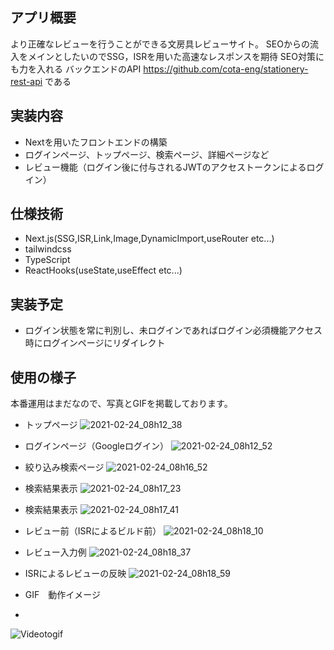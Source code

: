 ## アプリ概要

より正確なレビューを行うことができる文房具レビューサイト。
SEOからの流入をメインとしたいのでSSG，ISRを用いた高速なレスポンスを期待
SEO対策にも力を入れる
バックエンドのAPI
https://github.com/cota-eng/stationery-rest-api
である

## 実装内容

- Nextを用いたフロントエンドの構築
- ログインページ、トップページ、検索ページ、詳細ページなど
- レビュー機能（ログイン後に付与されるJWTのアクセストークンによるログイン）


## 仕様技術

- Next.js(SSG,ISR,Link,Image,DynamicImport,useRouter etc...)
- tailwindcss
- TypeScript
- ReactHooks(useState,useEffect etc...)

## 実装予定

- ログイン状態を常に判別し、未ログインであればログイン必須機能アクセス時にログインページにリダイレクト

## 使用の様子
本番運用はまだなので、写真とGIFを掲載しております。


- トップページ
![2021-02-24_08h12_38](https://user-images.githubusercontent.com/65804288/108921127-39562780-7679-11eb-837c-5db46d2ae3bc.png)
- ログインページ（Googleログイン）
![2021-02-24_08h12_52](https://user-images.githubusercontent.com/65804288/108921130-39562780-7679-11eb-80c8-571780310d46.png)
- 絞り込み検索ページ
![2021-02-24_08h16_52](https://user-images.githubusercontent.com/65804288/108921131-39eebe00-7679-11eb-9ade-99ff989a3987.png)
- 検索結果表示
![2021-02-24_08h17_23](https://user-images.githubusercontent.com/65804288/108921134-39eebe00-7679-11eb-8625-975b280715ea.png)
- 検索結果表示
![2021-02-24_08h17_41](https://user-images.githubusercontent.com/65804288/108921135-3a875480-7679-11eb-8c42-532b1fe69751.png)
- レビュー前（ISRによるビルド前）
![2021-02-24_08h18_10](https://user-images.githubusercontent.com/65804288/108921138-3b1feb00-7679-11eb-9a38-5b9b1364ec65.png)

- レビュー入力例
![2021-02-24_08h18_37](https://user-images.githubusercontent.com/65804288/108921121-378c6400-7679-11eb-953c-cb15a5e31202.png)

- ISRによるレビューの反映
![2021-02-24_08h18_59](https://user-images.githubusercontent.com/65804288/108921124-38bd9100-7679-11eb-9eaf-72e4520c270d.png)

- GIF　動作イメージ
- 
![Videotogif](https://user-images.githubusercontent.com/65804288/108922129-fea0bf00-7679-11eb-991e-d9f89a0ec8c9.gif)


